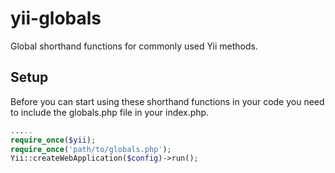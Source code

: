 yii-globals
===========

Global shorthand functions for commonly used Yii methods.

## Setup

Before you can start using these shorthand functions in your code you need to include the globals.php file in your index.php.

```php
.....
require_once($yii);
require_once('path/to/globals.php');
Yii::createWebApplication($config)->run();
```
